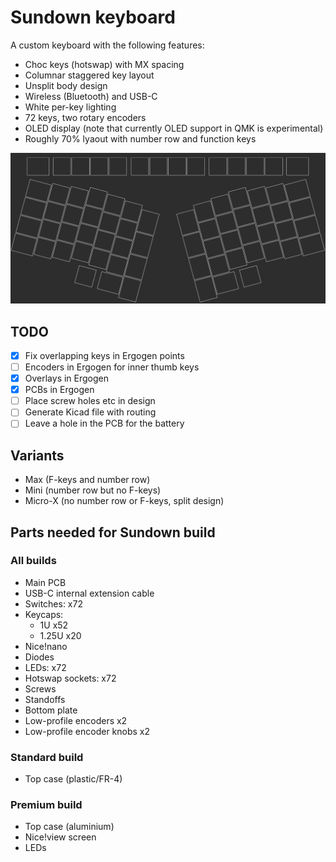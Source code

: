 # Sundown keyboard

A custom keyboard with the following features:

- Choc keys (hotswap) with MX spacing
- Columnar staggered key layout
- Unsplit body design
- Wireless (Bluetooth) and USB-C
- White per-key lighting
- 72 keys, two rotary encoders
- OLED display (note that currently OLED support in QMK is experimental)
- Roughly 70% lyaout with number row and function keys

![Main layout](layout.png)

## TODO

- [x] Fix overlapping keys in Ergogen points
- [ ] Encoders in Ergogen for inner thumb keys
- [x] Overlays in Ergogen
- [x] PCBs in Ergogen
- [ ] Place screw holes etc in design
- [ ] Generate Kicad file with routing
- [ ] Leave a hole in the PCB for the battery

## Variants

* Max (F-keys and number row)
* Mini (number row but no F-keys)
* Micro-X (no number row or F-keys, split design)

## Parts needed for Sundown build

### All builds

* Main PCB
* USB-C internal extension cable
* Switches: x72
* Keycaps:
    * 1U x52
    * 1.25U x20
* Nice!nano
* Diodes
* LEDs: x72
* Hotswap sockets: x72
* Screws
* Standoffs
* Bottom plate
* Low-profile encoders x2
* Low-profile encoder knobs x2

### Standard build

* Top case (plastic/FR-4)

### Premium build

* Top case (aluminium)
* Nice!view screen
* LEDs
